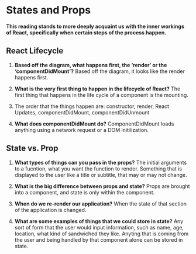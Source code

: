 # States and Props

**This reading stands to more deeply acquaint us with the inner workings of React, specifically when certain steps of the process happen.**

## React Lifecycle

1. **Based off the diagram, what happens first, the ‘render’ or the ‘componentDidMount’?** Based off the diagram, it looks like the render happens first.

2. **What is the very first thing to happen in the lifecycle of React?** The first thing that happens in the life cycle of a component is the mounting.

3. The order that the things happen are: constructor, render, React Updates, componentDidMount, componentDidUnmount

4. **What does componentDidMount do?** ComponentDidMount loads anything using a network request or a DOM initilization.

## State vs. Prop

1. **What types of things can you pass in the props?** The initial arguments to a fucntion, what you want the function to render. Something that is displayed to the user like a title or subtitle, that may or may not change.

2. **What is the big difference between props and state?** Props are brought into a component, and state is only within the component.

3. **When do we re-render our application?** When the state of that section of the application is changed.

4. **What are some examples of things that we could store in state?** Any sort of form that the user would input information, such as name, age, location, what kind of sandwiched they like. Anyting that is coming from the user and being handled by that component alone can be stored in state.
